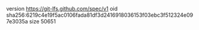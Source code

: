 version https://git-lfs.github.com/spec/v1
oid sha256:6219c4e19f5ac0106fada81df3d2416918036153f03ebc3f512324e097e3035a
size 50651
